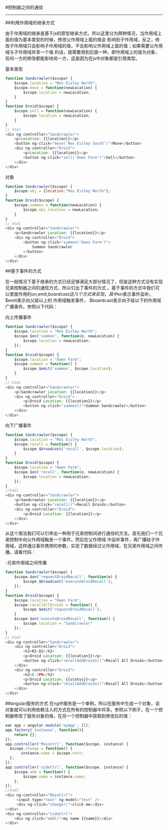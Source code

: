 ﻿#控制器之间的通信

***

##利用作用域的继承方式

由于作用域的继承是基于js的原型继承方式，所以这里分为两种情况，当作用域上面的值为基本类型的时候，修改父作用域上面的值会
影响到子作用域，反之，修改子作用域只会影响子作用域的值，不会影响父作用域上面的值；如果需要父作用域与子作用域共享一个值
的话，就需要用到后面一种，即作用域上的值为对象，任何一方的修改都能影响另一方，这是因为在js中对象都是引用类型。
    

基本类型
```javascript
function Sandcrawler($scope) {
    $scope.location = "Mos Eisley North";
    $scope.move = function(newLocation) {
        $scope.location = newLocation;
    }
}
function Droid($scope) {
    $scope.sell = function(newLocation) {
        $scope.location = newLocation;
    }
}
// html
<div ng-controller="Sandcrawler">
    <p>Location: {{location}}</p>
    <button ng-click="move('Mos Eisley South')">Move</button>
    <div ng-controller="Droid">
        <p>Location: {{location}}</p>
        <button ng-click="sell('Owen Farm')">Sell</button>
    </div>
</div>

```
对象
```javascript
function Sandcrawler($scope) {
    $scope.obj = {location:"Mos Eisley North"};
}
function Droid($scope) {
    $scope.summon = function(newLocation) {
        $scope.obj.location = newLocation;
    }
}
// html
<div ng-controller="Sandcrawler">
    <p>Sandcrawler Location: {{location}}</p>
    <div ng-controller="Droid">
        <button ng-click="summon('Owen Farm')">
            Summon Sandcrawler
        </button>
    </div>
</div>
```

##基于事件的方式

在一般情况下基于继承的方式已经足够满足大部分情况了，但是这种方式没有实现兄弟控制器之间的通信方式，所以引出了事件的方式
。基于事件的方式中我们可以里面作用的$on,$emit,$boardcast这几个方式来实现，其中$on表示事件监听，$emit表示向父级以上的
作用域触发事件， $boardcast表示向子级以下的作用域广播事件。参照以下代码：

向上传播事件
```javascript
function Sandcrawler($scope) {
    $scope.location = "Mos Eisley North";
    $scope.$on('summon', function(e, newLocation) {
        $scope.location = newLocation;
    });
}
function Droid($scope) {
    $scope.location = "Owen Farm";
    $scope.summon = function() {
        $scope.$emit('summon', $scope.location);
    }
}
// html
<div ng-controller="Sandcrawler">
    <p>Sandcrawler Location: {{location}}</p>
    <div ng-controller="Droid">
        <p>Droid Location: {{location}}</p>
        <button ng-click="summon()">Summon Sandcrawler</button>
    </div>
</div>
```
向下广播事件
```javascript
function Sandcrawler($scope) {
    $scope.location = "Mos Eisley North";
    $scope.recall = function() {
        $scope.$broadcast('recall', $scope.location);
    }
}
function Droid($scope) {
    $scope.location = "Owen Farm";
    $scope.$on('recall', function(e, newLocation) {
        $scope.location = newLocation;
    });
}
//html
<div ng-controller="Sandcrawler">
    <p>Sandcrawler Location: {{location}}</p>
    <button ng-click="recall()">Recall Droids</button>
    <div ng-controller="Droid">
        <p>Droid Location: {{location}}</p>
    </div>
</div>

```

从这个用法我们可以引申出一种用于兄弟控制间进行通信的方法，首先我们一个兄弟控制中向父作用域触发一个事件，然后在父作用域
中监听事件，再广播给子作用域，这样通过事件携带的参数，实现了数据经过父作用域，在兄弟作用域之间传播。请看代码：

-兄弟作用域之间传播
```javascript
function Sandcrawler($scope) {
    $scope.$on('requestDroidRecall', function(e) {
        $scope.$broadcast('executeDroidRecall');
    });
}
function Droid($scope) {
    $scope.location = "Owen Farm";
    $scope.recallAllDroids = function() {
        $scope.$emit('requestDroidRecall');
    }
    $scope.$on('executeDroidRecall', function() { 
        $scope.location = "Sandcrawler"
    });
}
// html
<div ng-controller="Sandcrawler">
    <div ng-controller="Droid">
        <h2>R2-D2</h2>
        <p>Droid Location: {{location}}</p>
        <button ng-click="recallAddDroids()">Recall All Droids</button>
    </div>
    <div ng-controller="Droid">
        <h2>C-3PO</h2>
        <p>Droid Location: {{status}}</p>
        <button ng-click="recallAddDroids()">Recall All Droids</button>
    </div>
</div>
```

##angular服务的方式
在ng中服务是一个单例，所以在服务中生成一个对象，该对象就可以利用依赖注入的方式在所有的控制器中共享。参照以下例子，在一个控制器修改了服务对象的值，在另一个控制器中获取到修改后的值：
```javascript
var app = angular.module('myApp', []);
app.factory('instance', function(){
    return {};
});
app.controller('MainCtrl', function($scope, instance) {
  $scope.change = function() {
       instance.name = $scope.test;
  };
});
app.controller('sideCtrl', function($scope, instance) {
    $scope.add = function() {
        $scope.name = instance.name;
    };
});
//html
<div ng-controller="MainCtrl">
     <input type="text" ng-model="test" />
     <div ng-click="change()">click me</div>
</div>
<div ng-controller="sideCtrl">
    <div ng-click="add()">my name {{name}}</div>
</div>
```


